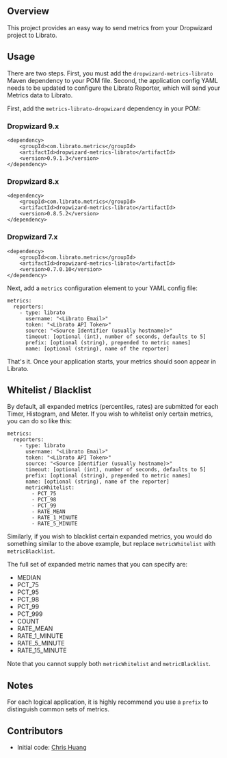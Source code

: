 ## Overview

This project provides an easy way to send metrics from your Dropwizard project to Librato.

## Usage

There are two steps. First, you must add the `dropwizard-metrics-librato` Maven dependency to your POM file. Second,
the application config YAML needs to be updated to configure the Librato Reporter, which will send your Metrics
data to Librato.

First, add the `metrics-librato-dropwizard` dependency in your POM:

### Dropwizard 9.x

    <dependency>
        <groupId>com.librato.metrics</groupId>
        <artifactId>dropwizard-metrics-librato</artifactId>
        <version>0.9.1.3</version>
    </dependency>

### Dropwizard 8.x

    <dependency>
        <groupId>com.librato.metrics</groupId>
        <artifactId>dropwizard-metrics-librato</artifactId>
        <version>0.8.5.2</version>
    </dependency>

### Dropwizard 7.x

    <dependency>
        <groupId>com.librato.metrics</groupId>
        <artifactId>dropwizard-metrics-librato</artifactId>
        <version>0.7.0.10</version>
    </dependency>

Next, add a `metrics` configuration element to your YAML config file:

    metrics:
      reporters:
        - type: librato
          username: "<Librato Email>"
          token: "<Librato API Token>"
          source: "<Source Identifier (usually hostname)>"
          timeout: [optional (int), number of seconds, defaults to 5]
          prefix: [optional (string), prepended to metric names]
          name: [optional (string), name of the reporter]


That's it.  Once your application starts, your metrics should soon appear in Librato.

## Whitelist / Blacklist

By default, all expanded metrics (percentiles, rates) are submitted for each Timer, Histogram,
and Meter.  If you wish to whitelist only certain metrics, you can do so like this:

    metrics:
      reporters:
        - type: librato
          username: "<Librato Email>"
          token: "<Librato API Token>"
          source: "<Source Identifier (usually hostname)>"
          timeout: [optional (int), number of seconds, defaults to 5]
          prefix: [optional (string), prepended to metric names]
          name: [optional (string), name of the reporter]
          metricWhitelist:
          	- PCT_75
          	- PCT_98
          	- PCT_99
          	- RATE_MEAN
          	- RATE_1_MINUTE
          	- RATE_5_MINUTE

 Similarly, if you wish to blacklist certain expanded metrics, you would do something
 similar to the above example, but replace `metricWhitelist` with `metricBlacklist`.

 The full set of expanded metric names that you can specify are:

 * MEDIAN
 * PCT_75
 * PCT_95
 * PCT_98
 * PCT_99
 * PCT_999
 * COUNT
 * RATE_MEAN
 * RATE_1_MINUTE
 * RATE_5_MINUTE
 * RATE_15_MINUTE

 Note that you cannot supply both `metricWhitelist` and `metricBlacklist`.


## Notes

For each logical application, it is highly recommend you use a `prefix` to distinguish common sets of metrics.

## Contributors

* Initial code: [Chris Huang](https://github.com/tianx2)
